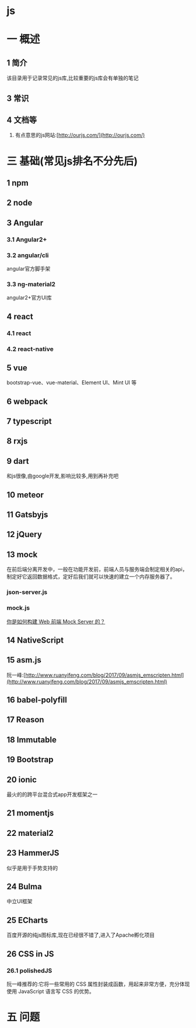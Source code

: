 # js
# 一 概述
## 1 简介
该目录用于记录常见的js库,比较重要的js库会有单独的笔记

## 3 常识

## 4 文档等
1. 有点意思的js网站:[http://ourjs.com/](http://ourjs.com/)

# 三 基础(常见js排名不分先后)
## 1 npm
## 2 node
## 3 Angular
### 3.1 Angular2+
### 3.2 angular/cli
angular官方脚手架
### 3.3 ng-material2
angular2+官方UI库

## 4 react
### 4.1 react
### 4.2 react-native
## 5 vue
bootstrap-vue、vue-material、Element UI、Mint UI 等

## 6 webpack
## 7 typescript
## 8 rxjs
## 9 dart
和js很像,由google开发,影响比较多,用到再补充吧
## 10 meteor
## 11 Gatsbyjs
## 12 jQuery
## 13 mock
在前后端分离开发中，一般在功能开发前，前端人员与服务端会制定相关的api，制定好它返回数据格式，定好后我们就可以快速的建立一个内存服务器了。
### json-server.js
### mock.js
[你是如何构建 Web 前端 Mock Server 的？](https://www.zhihu.com/question/35436669)

## 14 NativeScript
## 15 asm.js
阮一峰:[http://www.ruanyifeng.com/blog/2017/09/asmjs_emscripten.html](http://www.ruanyifeng.com/blog/2017/09/asmjs_emscripten.html)
## 16 babel-polyfill
## 17 Reason
## 18 Immutable
## 19 Bootstrap
## 20 ionic
最火的的跨平台混合式app开发框架之一

## 21 momentjs
## 22 material2
## 23 HammerJS
似乎是用于手势支持的


## 24 Bulma
中立UI框架

## 25 ECharts
百度开源的纯js图标库,现在已经很不错了,进入了Apache孵化项目

## 26 CSS in JS
### 26.1 polishedJS
阮一峰推荐的:它将一些常用的 CSS 属性封装成函数，用起来非常方便，充分体现使用 JavaScript 语言写 CSS 的优势。

# 五 问题
